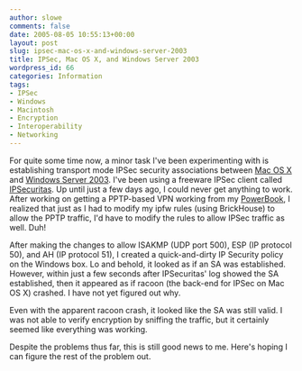 ```yaml
---
author: slowe
comments: false
date: 2005-08-05 10:55:13+00:00
layout: post
slug: ipsec-mac-os-x-and-windows-server-2003
title: IPSec, Mac OS X, and Windows Server 2003
wordpress_id: 66
categories: Information
tags:
- IPSec
- Windows
- Macintosh
- Encryption
- Interoperability
- Networking
---
```


For quite some time now, a minor task I've been experimenting with is establishing transport mode IPSec security associations between [Mac OS X](http://www.apple.com/macosx/) and [Windows Server 2003](http://www.microsoft.com/windowsserver2003/default.mspx). I've been using a freeware IPSec client called [IPSecuritas](http://www.lobotomo.com/products/IPSecuritas/). Up until just a few days ago, I could never get anything to work. After working on getting a PPTP-based VPN working from my [PowerBook](http://www.apple.com/powerbook/), I realized that just as I had to modify my ipfw rules (using BrickHouse) to allow the PPTP traffic, I'd have to modify the rules to allow IPSec traffic as well. Duh!

After making the changes to allow ISAKMP (UDP port 500), ESP (IP protocol 50), and AH (IP protocol 51), I created a quick-and-dirty IP Security policy on the Windows box. Lo and behold, it looked as if an SA was established. However, within just a few seconds after IPSecuritas' log showed the SA established, then it appeared as if racoon (the back-end for IPSec on Mac OS X) crashed. I have not yet figured out why.

Even with the apparent racoon crash, it looked like the SA was still valid. I was not able to verify encryption by sniffing the traffic, but it certainly seemed like everything was working.

Despite the problems thus far, this is still good news to me. Here's hoping I can figure the rest of the problem out.
